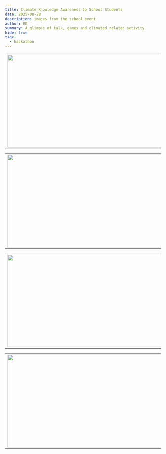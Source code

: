 ```yaml
---
title: Climate Knowledge Awareness to School Students
date: 2025-08-28
description: images from the school event 
author: RK
summary: A glimpse of talk, games and climated related activity
hide: true
tags:
  - hackathon
---
```


<table>
<tr>
<td><img src='{{ "/static/img/events_all/school_E19.jpg" | url }}' width="500" height="300"></td>
<td><img src='{{ "/static/img/events_all/school_E21.jpg" | url }}' width="500" height="300"></td>
</tr>   
</table>

<table>
<tr>
<td><img src='{{ "/static/img/events_all/school_E25.jpg" | url }}' width="500" height="300"></td>
<td><img src='{{ "/static/img/events_all/school_E27.jpg" | url }}' width="500" height="300"></td>
</tr>   
</table>

<table>
<tr>
<td><img src='{{ "/static/img/events_all/school_E28.jpg" | url }}' width="500" height="300"></td>
<td><img src='{{ "/static/img/events_all/school_E33.jpg" | url }}' width="500" height="300"></td>
</tr>   
</table>

<table>
<tr>
<td><img src='{{ "/static/img/events_all/school_E37.jpg" | url }}' width="500" height="300"></td>
<td><img src='{{ "/static/img/events_all/school_E38.jpg" | url }}' width="500" height="300"></td>
</tr>   
</table>